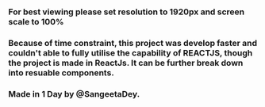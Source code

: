### For best viewing please set resolution to 1920px and screen scale to 100%

### Because of time constraint, this project was develop faster and couldn't able to fully utilise the capability of REACTJS, though the project is made in ReactJs. It can be further break down into resuable components.

### Made in 1 Day by @SangeetaDey.